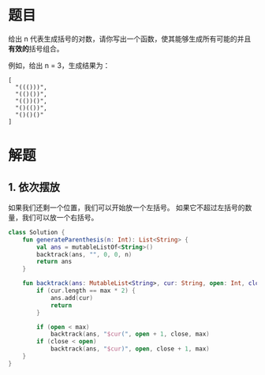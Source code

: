 # 题目

给出 n 代表生成括号的对数，请你写出一个函数，使其能够生成所有可能的并且**有效的**括号组合。

例如，给出 n = 3，生成结果为：

```
[
  "((()))",
  "(()())",
  "(())()",
  "()(())",
  "()()()"
]
```

# 解题

## 1. 依次摆放

如果我们还剩一个位置，我们可以开始放一个左括号。 如果它不超过左括号的数量，我们可以放一个右括号。

```kotlin
class Solution {
    fun generateParenthesis(n: Int): List<String> {
        val ans = mutableListOf<String>()
        backtrack(ans, "", 0, 0, n)
        return ans
    }

    fun backtrack(ans: MutableList<String>, cur: String, open: Int, close: Int, max: Int) {
        if (cur.length == max * 2) {
            ans.add(cur)
            return
        }

        if (open < max)
            backtrack(ans, "$cur(", open + 1, close, max)
        if (close < open)
            backtrack(ans, "$cur)", open, close + 1, max)
    }
}
```